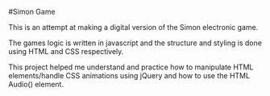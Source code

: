#Simon Game

This is an attempt at making a digital version of the Simon electronic game.

The games logic is written in javascript and the structure and styling is done using HTML and CSS respectively.

This project helped me understand and practice how to manipulate HTML elements/handle CSS animations using jQuery and how to use the HTML Audio() element.
